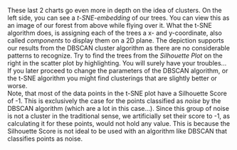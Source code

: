 <p class="text-font">
These last 2 charts go even more in depth on the idea of clusters. On the left side, you can see a <i>t-SNE-embedding</i> of our trees. You can view this as an image of our forest from above while flying over it. What the t-SNE algorithm does, is assigning each of the trees a x- and y-coordinate, also called <i>components</i> to display them on a 2D plane. The depiction supports our results from the DBSCAN cluster algorithm as there are no considerable patterns to recognize. Try to find the trees from the <i>Silhouette Plot</i> on the right in the scatter plot by highlighting. You will surely have your troubles... If you later proceed to change the parameters of the DBSCAN algorithm, or the t-SNE algorithm you might find clusterings that are slightly better or worse.
<br>
Note, that most of the data points in the t-SNE plot have a Silhouette Score of -1. This is exclusively the case for the points classified as <i>noise</i> by the DBSCAN algorithm (which are a lot in this case...). Since this group of noise is not a cluster in the traditional sense, we artificially set their score to -1, as calculating it for these points, would not hold any value. This is because the Silhouette Score is not ideal to be used with an algorithm like DBSCAN that classifies points as noise.